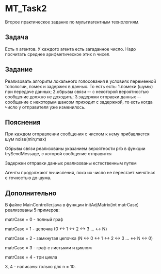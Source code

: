 # MT_Task2
Второе практическое задание по мультиагентным технологиям.


## Задача
Есть n агентов. У каждого агента есть загаданное число. Надо посчитать среднее арифметическое этих n чисел.

## Задание
Реализовать алгоритм локального голосования в условиях переменной топологии, помех и задержек в данных. То есть есть:
1.помехи (шумы) при передаче данных;
2.обрывы связи -- с некоторой вероятностью сообщение должно не доходить;
3.задержки отправки данных -- сообщение с некоторым шансом приходит с задержкой, то есть когда число у отправителя уже изменилось.

## Пояснения
При каждом отправлении сообщения с числом к нему прибавляется шум noise(min;max)

Обрывы связи реализованы указанием вероятности prb в функции trySendMessage, с которой сообщение отправится

Задержки отправки данных реализованы естественным путем

Агенты продолжают вычисления, пока их число не перестает меняться с точностью до шума.

## Дополнительно 
В файле MainController.java в функции initAdjMatrix(int matrCase) реализованы 5 примеров:

matrCase = 0 - полный граф

matrCase = 1 - цепочка (0 <-> 1 <-> 2 <-> 3 ... <-> N) 

matrCase = 2 - замкнутая цепочка (N <-> 0 <-> 1 <-> 2 <-> 3 ... <-> N <-> 0)

matrCase = 3 - граф с листьями и циклом

matrCase = 4 - три цикла 

3, 4 - написаны только для n = 10.
